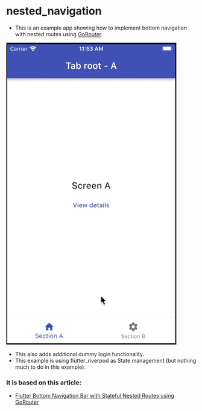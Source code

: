 # nested_navigation


+ This is an example app showing how to implement bottom navigation with nested routes using [GoRouter](https://pub.dev/packages/go_router).

![Nested Bottom Navigation Preview](/assets/nested-navigation-with-state.gif)
+ This also adds additional dummy login functionality.
+ This example is using flutter_riverpod as State management (but nothing much to do in this example).



### It is based on this article:

+ [Flutter Bottom Navigation Bar with Stateful Nested Routes using GoRouter](https://codewithandrea.com/articles/flutter-bottom-navigation-bar-nested-routes-gorouter/)